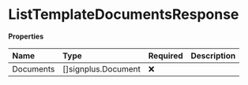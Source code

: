 # ListTemplateDocumentsResponse

**Properties**

| Name      | Type                | Required | Description |
| :-------- | :------------------ | :------- | :---------- |
| Documents | []signplus.Document | ❌       |             |
